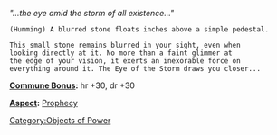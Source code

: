 *"...the eye amid the storm of all existence..."*

`(Humming) A blurred stone floats inches above a simple pedestal.`

`This small stone remains blurred in your sight, even when`  
`looking directly at it. No more than a faint glimmer at`  
`the edge of your vision, it exerts an inexorable force on`  
`everything around it. The Eye of the Storm draws you closer...`

**[Commune Bonus](Commune "wikilink"):** hr +30, dr +30

**[Aspect](:Category:Aspects "wikilink"):** [
Prophecy](Aspect_-_Prophecy "wikilink")

[Category:Objects of Power](Category:Objects_of_Power "wikilink")
